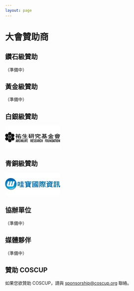 ```yaml
---
layout: page
---
```

# 大會贊助商

## 鑽石級贊助

（準備中）

## 黃金級贊助

（準備中）

## 白銀級贊助

[![祐生研究基金會](images/sponsor-archilife.jpg)](http://www.archilife.org/)

## 青銅級贊助

[![哇寶國際資訊](images/sponsor-wabow.jpg)](http://www.wabow.com/)

## 協辦單位

（準備中）

## 媒體夥伴

（準備中）

## 贊助 COSCUP

如果您欲贊助 COSCUP，請與 <a href="mailto:sponsorship@coscup.org">sponsorship@coscup.org</a> 聯絡。
